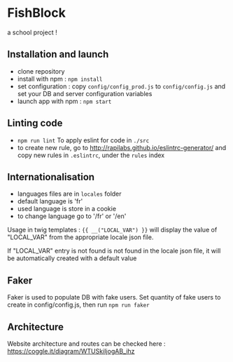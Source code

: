 # FishBlock

a school project !

## Installation and launch

- clone repository
- install with npm : `npm install`
- set configuration : copy `config/config_prod.js` to `config/config.js` and set your DB and server configuration variables
- launch app with npm : `npm start`

## Linting code

- `npm run lint` To apply eslint for code in `./src`
- to create new rule, go to http://rapilabs.github.io/eslintrc-generator/ and copy new rules in `.eslintrc`, under the `rules` index

## Internationalisation

- languages files are in `locales` folder
- default language is 'fr'
- used language is store in a cookie
- to change language go to '/fr' or '/en'

Usage in twig templates :
`{{ __("LOCAL_VAR") }}` will display the value of "LOCAL_VAR" from the appropriate locale json file.

If "LOCAL_VAR" entry is not found is not found in the locale json file, it will be automatically created with a default value

## Faker

Faker is used to populate DB with fake users.
Set quantity of fake users to create in config/config.js, then run `npm run faker`

## Architecture

Website architecture and routes can be checked here : https://coggle.it/diagram/WTUSkiIjogAB_ihz

